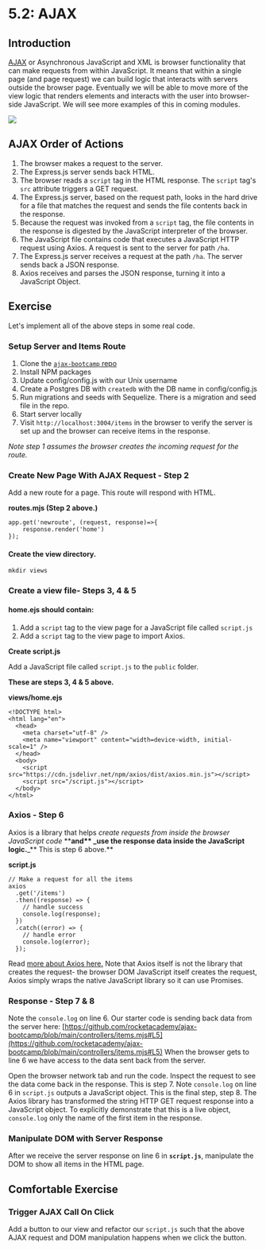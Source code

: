 # 5.2: AJAX

## Introduction

[AJAX](https://en.wikipedia.org/wiki/Ajax\_\(programming\)) or Asynchronous JavaScript and XML is browser functionality that can make requests from within JavaScript. It means that within a single page (and page request) we can build logic that interacts with servers outside the browser page. Eventually we will be able to move more of the view logic that renders elements and interacts with the user into browser-side JavaScript. We will see more examples of this in coming modules.

![](../../../old\_bootcamp\_docs/.gitbook/assets/ajax.jpg)

## AJAX Order of Actions

1. The browser makes a request to the server.
2. The Express.js server sends back HTML.
3. The browser reads a `script` tag in the HTML response. The `script` tag's `src` attribute triggers a GET request.
4. The Express.js server, based on the request path, looks in the hard drive for a file that matches the request and sends the file contents back in the response.
5. Because the request was invoked from a `script` tag, the file contents in the response is digested by the JavaScript interpreter of the browser.
6. The JavaScript file contains code that executes a JavaScript HTTP request using Axios. A request is sent to the server for path `/ha`.
7. The Express.js server receives a request at the path `/ha`. The server sends back a JSON response.
8. Axios receives and parses the JSON response, turning it into a JavaScript Object.

## Exercise

Let's implement all of the above steps in some real code.

### Setup Server and Items Route

1. Clone the [`ajax-bootcamp` repo](https://github.com/rocketacademy/ajax-bootcamp)
2. Install NPM packages
3. Update config/config.js with our Unix username
4. Create a Postgres DB with `createdb` with the DB name in config/config.js
5. Run migrations and seeds with Sequelize. There is a migration and seed file in the repo.
6. Start server locally
7. Visit `http://localhost:3004/items` in the browser to verify the server is set up and the browser can receive items in the response.

_Note step 1 assumes the browser creates the incoming request for the route._

### Create New Page With AJAX Request - Step 2

Add a new route for a page. This route will respond with HTML.

**routes.mjs (Step 2 above.)**

```
app.get('newroute', (request, response)=>{
    response.render('home')
});
```

#### **Create the view directory.**

```
mkdir views
```

### **Create a view file- Steps 3, 4 & 5**

#### **home.ejs should contain:**

1. Add a `script` tag to the view page for a JavaScript file called `script.js`
2. Add a `script` tag to the view page to import Axios.

**Create script.js**

Add a JavaScript file called `script.js` to the `public` folder.

**These are steps 3, 4 & 5 above.**

**views/home.ejs**

```
<!DOCTYPE html>
<html lang="en">
  <head>
    <meta charset="utf-8" />
    <meta name="viewport" content="width=device-width, initial-scale=1" />
  </head>
  <body>
    <script src="https://cdn.jsdelivr.net/npm/axios/dist/axios.min.js"></script>
    <script src="/script.js"></script>
  </body>
</html>
```

### Axios - Step 6

Axios is a library that helps _create requests from inside the browser JavaScript code_ \*\***and\*\* \_use the response data inside the JavaScript logic.**\_\*\* This is step 6 above.\*\*

**script.js**

```
// Make a request for all the items
axios
  .get('/items')
  .then((response) => {
    // handle success
    console.log(response);
  })
  .catch((error) => {
    // handle error
    console.log(error);
  });
```

Read [more about Axios here.](https://github.com/axios/axios/blob/master/README.md#example) Note that Axios itself is not the library that creates the request- the browser DOM JavaScript itself creates the request, Axios simply wraps the native JavaScript library so it can use Promises.

### Response - Step 7 & 8

Note the `console.log` on line 6. Our starter code is sending back data from the server here: [https://github.com/rocketacademy/ajax-bootcamp/blob/main/controllers/items.mjs#L5](https://github.com/rocketacademy/ajax-bootcamp/blob/main/controllers/items.mjs#L5) When the browser gets to line 6 we have access to the data sent back from the server.

Open the browser network tab and run the code. Inspect the request to see the data come back in the response. This is step 7. Note `console.log` on line 6 in `script.js` outputs a JavaScript object. This is the final step, step 8. The Axios library has transformed the string HTTP GET request response into a JavaScript object. To explicitly demonstrate that this is a live object, `console.log` only the name of the first item in the response.

### Manipulate DOM with Server Response

After we receive the server response on line 6 in **`script.js`**, manipulate the DOM to show all items in the HTML page.

## Comfortable Exercise

### Trigger AJAX Call On Click

Add a button to our view and refactor our `script.js` such that the above AJAX request and DOM manipulation happens when we click the button.
